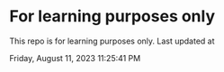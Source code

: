 # For learning purposes only
This repo is for learning purposes only.
Last updated at

Friday, August 11, 2023 11:25:41 PM

